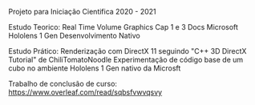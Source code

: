 Projeto para Iniciação Cientifica 2020 - 2021

Estudo Teorico:
	Real Time Volume Graphics Cap 1 e 3
	Docs Microsoft Hololens 1 Gen Desenvolvimento Nativo

Estudo Prático:
	Renderização com DirectX 11 seguindo "C++ 3D DirectX Tutorial" de ChiliTomatoNoodle
	Experimentação de código base de um cubo no ambiente Hololens 1 Gen nativo da Microsft

Trabalho de conclusão de curso:
	https://www.overleaf.com/read/sqbsfvwvqsvy
